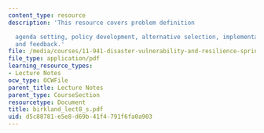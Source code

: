 ```yaml
---
content_type: resource
description: 'This resource covers problem definition

  agenda setting, policy development, alternative selection, implementation, eEvaluation,
  and feedback.'
file: /media/courses/11-941-disaster-vulnerability-and-resilience-spring-2005/d5c88781e5e8d69b41f4791f6fa0a903_birkland_lect8_s.pdf
file_type: application/pdf
learning_resource_types:
- Lecture Notes
ocw_type: OCWFile
parent_title: Lecture Notes
parent_type: CourseSection
resourcetype: Document
title: birkland_lect8_s.pdf
uid: d5c88781-e5e8-d69b-41f4-791f6fa0a903
---
```

